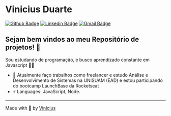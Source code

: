 # Vinicius Duarte

[![Github Badge](https://img.shields.io/badge/-Github-000?style=flat-square&logo=Github&logoColor=white&link=https://github.com/vanessakoch)](https://github.com/ViniciusMDuarte)
[![Linkedin Badge](https://img.shields.io/badge/-LinkedIn-blue?style=flat-square&logo=Linkedin&logoColor=white&link=https://www.linkedin.com/in/https://www.linkedin.com/in/viniciusmduarte//)](https://www.linkedin.com/in/vanessa-ribeiro-koch-134792b8/)
[![Gmail Badge](https://img.shields.io/badge/-Gmail-c14438?style=flat-square&logo=Gmail&logoColor=white&link=mailto:vduartejs@gmail.com)](mailto:vduartejs@gmail.com)



## Sejam bem vindos ao meu Repositório de projetos! 🙋  <br />
Sou estudando de programação, e busco aprendizado constante em Javascript  👨‍💻 

- 🔭 Atualmente faço trabalhos como freelancer e estudo Análise e Desenvolvimento de Sistemas na UNISUAM (EAD) e estou participando do bootcamp LaunchBase da Rocketseat
-  ⚡ Languages: JavaScript, Node.

---
Made with 💜 by [Vinicius](https://github.com/ViniciusMDuarte)
